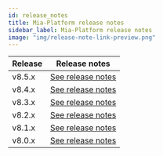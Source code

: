 ```yaml
---
id: release_notes
title: Mia-Platform release notes
sidebar_label: Mia-Platform release notes
image: "img/release-note-link-preview.png"
---
```

| Release | Release notes                       |
| ------- |-------------------------------------|
| v8.5.x    | [See release notes](RN_v8-5/v8.5.1) |
| v8.4.x    | [See release notes](RN_v8-4/v8.4.1) |
| v8.3.x    | [See release notes](RN_v8-3/v8.3.1) |
| v8.2.x    | [See release notes](RN_v8-2/v8.2.1) |
| v8.1.x    | [See release notes](RN_v8-1/v8.1.0) |
| v8.0.x    | [See release notes](RN_v8-0/v8.0.0) |
